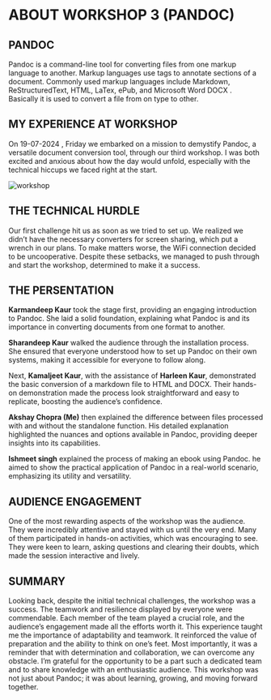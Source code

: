 # ABOUT WORKSHOP 3 (PANDOC)

## PANDOC 

Pandoc is a command-line tool for converting files from one markup language to another. Markup languages use tags to annotate sections of a document. Commonly used markup languages include Markdown, ReStructuredText, HTML, LaTex, ePub, and Microsoft Word DOCX . Basically it is used to convert a file from on type to other.

## MY EXPERIENCE AT WORKSHOP 

On 19-07-2024 , Friday we embarked on a mission to demystify Pandoc, a versatile document conversion tool, through our third workshop. I was both excited and anxious about how the day would unfold, especially with the technical hiccups we faced right at the start.

![workshop](https://github.com/Akshayychopra/Akshayychopra.github.io/blob/main/images/workshop.jpg?raw=true)

## THE TECHNICAL HURDLE

Our first challenge hit us as soon as we tried to set up. We realized we didn’t have the necessary converters for screen 
sharing, which put a wrench in our plans. To make matters worse, the WiFi connection decided to be uncooperative. Despite these setbacks, we managed to push through and start the workshop, determined to make it a success.

## THE PERSENTATION

**Karmandeep Kaur** took the stage first, providing an engaging introduction to Pandoc. She laid a solid foundation, explaining what Pandoc is and its importance in converting documents from one format to another.

**Sharandeep Kaur** walked the audience through the installation process. She ensured that everyone understood how to set up Pandoc on their own systems, making it accessible for everyone to follow along.

Next, **Kamaljeet Kaur**, with the assistance of **Harleen Kaur**, demonstrated the basic conversion of a markdown file to HTML and DOCX. Their hands-on demonstration made the process look straightforward and easy to replicate, boosting the audience’s confidence.

**Akshay Chopra (Me)** then explained the difference between files processed with and without the standalone function. His detailed explanation highlighted the nuances and options available in Pandoc, providing deeper insights into its capabilities.

**Ishmeet singh** explained the process of making an ebook using Pandoc. he aimed to show the practical application of Pandoc in a real-world scenario, emphasizing its utility and versatility.

## AUDIENCE ENGAGEMENT 

One of the most rewarding aspects of the workshop was the audience. They were incredibly attentive and stayed with us until the very end. Many of them participated in hands-on activities, which was encouraging to see. They were keen to learn, asking questions and clearing their doubts, which made the session interactive and lively.

## SUMMARY 

Looking back, despite the initial technical challenges, the workshop was a success. The teamwork and resilience displayed by everyone were commendable. Each member of the team played a crucial role, and the audience’s engagement made all the efforts worth it.
This experience taught me the importance of adaptability and teamwork. It reinforced the value of preparation and the ability to think on one’s feet. Most importantly, it was a reminder that with determination and collaboration, we can overcome any obstacle.
I’m grateful for the opportunity to be a part such a dedicated team and to share knowledge with an enthusiastic audience. This workshop was not just about Pandoc; it was about learning, growing, and moving forward together.


